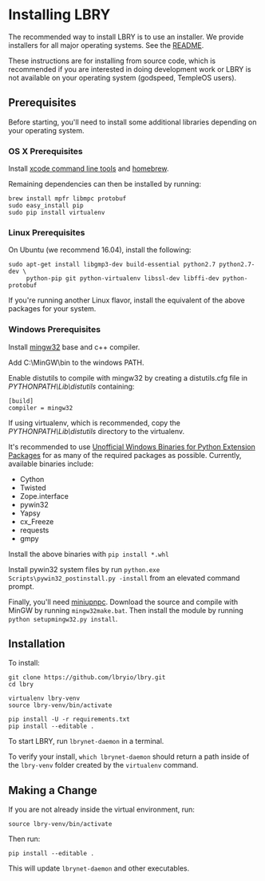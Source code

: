 # Installing LBRY

The recommended way to install LBRY is to use an installer. We provide installers for all major operating systems. See the [README](README.md).

These instructions are for installing from source code, which is recommended if you are interested in doing development work or LBRY is not available on your operating system (godspeed, TempleOS users).

## Prerequisites

Before starting, you'll need to install some additional libraries depending on your operating system.

### OS X Prerequisites

Install [xcode command line tools](https://developer.xamarin.com/guides/testcloud/calabash/configuring/osx/install-xcode-command-line-tools/) and [homebrew](http://brew.sh/).

Remaining dependencies can then be installed by running:

```
brew install mpfr libmpc protobuf
sudo easy_install pip
sudo pip install virtualenv
```

### Linux Prerequisites

On Ubuntu (we recommend 16.04), install the following:

```
sudo apt-get install libgmp3-dev build-essential python2.7 python2.7-dev \
     python-pip git python-virtualenv libssl-dev libffi-dev python-protobuf
```

If you're running another Linux flavor, install the equivalent of the above packages for your system.

### Windows Prerequisites

Install [mingw32](http://www.mingw.org/) base and c++ compiler.

Add C:\MinGW\bin to the windows PATH.

Enable distutils to compile with mingw32 by creating a distutils.cfg file in *PYTHONPATH\Lib\distutils* containing:

```
[build]
compiler = mingw32
```

If using virtualenv, which is recommended, copy the *PYTHONPATH\Lib\distutils* directory to the virtualenv.

It's recommended to use [Unofficial Windows Binaries for Python Extension Packages](http://www.lfd.uci.edu/~gohlke/pythonlibs/) for as many of the required packages as possible.
Currently, available binaries include:
- Cython
- Twisted
- Zope.interface
- pywin32
- Yapsy
- cx_Freeze
- requests
- gmpy

Install the above binaries with `pip install *.whl`

Install pywin32 system files by run `python.exe Scripts\pywin32_postinstall.py -install` from an elevated command prompt.

Finally, you'll need [miniupnpc](https://pypi.python.org/pypi/miniupnpc/1.9). Download the source and compile with MinGW by running `mingw32make.bat`. Then install the module by running `python setupmingw32.py install`.

## Installation

To install:

 ```
 git clone https://github.com/lbryio/lbry.git
 cd lbry
 
 virtualenv lbry-venv
 source lbry-venv/bin/activate
 
 pip install -U -r requirements.txt
 pip install --editable .
 ```

To start LBRY, run `lbrynet-daemon` in a terminal.

To verify your install, `which lbrynet-daemon` should return a path inside of the `lbry-venv` folder created by the `virtualenv` command.

## Making a Change

If you are not already inside the virtual environment, run:

```
source lbry-venv/bin/activate
```

Then run:

```
pip install --editable .
```

This will update `lbrynet-daemon` and other executables.
